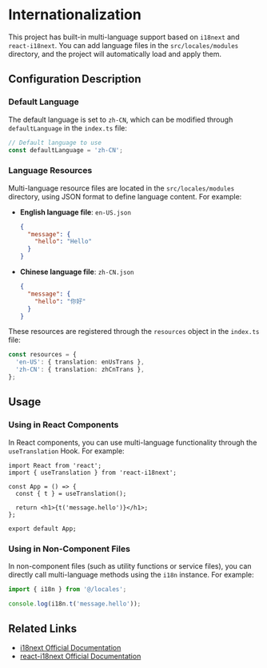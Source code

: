 # Internationalization

This project has built-in multi-language support based on `i18next` and `react-i18next`. You can add language files in the `src/locales/modules` directory, and the project will automatically load and apply them.

## Configuration Description

### Default Language

The default language is set to `zh-CN`, which can be modified through `defaultLanguage` in the `index.ts` file:

```typescript
// Default language to use
const defaultLanguage = 'zh-CN';
```

### Language Resources

Multi-language resource files are located in the `src/locales/modules` directory, using JSON format to define language content. For example:

- **English language file**: `en-US.json`

  ```json
  {
    "message": {
      "hello": "Hello"
    }
  }
  ```

- **Chinese language file**: `zh-CN.json`
  ```json
  {
    "message": {
      "hello": "你好"
    }
  }
  ```

These resources are registered through the `resources` object in the `index.ts` file:

```typescript
const resources = {
  'en-US': { translation: enUsTrans },
  'zh-CN': { translation: zhCnTrans },
};
```

## Usage

### Using in React Components

In React components, you can use multi-language functionality through the `useTranslation` Hook. For example:

```tsx
import React from 'react';
import { useTranslation } from 'react-i18next';

const App = () => {
  const { t } = useTranslation();

  return <h1>{t('message.hello')}</h1>;
};

export default App;
```

### Using in Non-Component Files

In non-component files (such as utility functions or service files), you can directly call multi-language methods using the `i18n` instance. For example:

```typescript
import { i18n } from '@/locales';

console.log(i18n.t('message.hello'));
```

## Related Links

- [i18next Official Documentation](https://www.i18next.com/)
- [react-i18next Official Documentation](https://react.i18next.com/)
